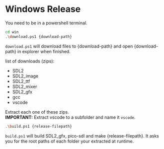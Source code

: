 # Windows Release

You need to be in a powershell terminal.

```sh
cd win
.\download.ps1 {download-path}
```

`download.ps1` will download files to {download-path} and open {download-path} in explorer when finished.

list of downloads (zips):
* SDL2
* SDL2_image
* SDL2_ttf
* SDL2_mixer
* SDL2_gfx
* gcc
* vscode

Extract each one of these zips.  
**IMPORTANT:** Extract vscode to a subfolder and name it `vscode`.

```sh
.\build.ps1 {release-filepath}
```

`build.ps1` will build SDL2_gfx, pico-sdl and make {release-filepath}.
It asks you for the root paths of each folder your extracted at runtime.
